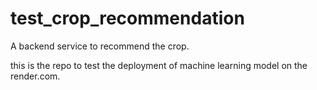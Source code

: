# test_crop_recommendation
A backend service to recommend the crop.


this is the repo to test the deployment of machine learning model on the render.com.
